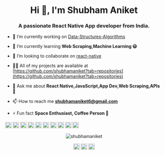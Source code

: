 <h1 align="center">Hi 👋, I'm Shubham Aniket</h1>
<h3 align="center">A passionate React Native App developer from India.</h3>

- 🔭 I’m currently working on [Data-Structures-Algorithms ](https://github.com/shubhamaniket/Data-Structures-Algorithms)

- 🌱 I’m currently learning **Web Scraping,Machine Learning 😃**

- 👯 I’m looking to collaborate on [react-native](https://github.com/facebook/react-native)

- 👨‍💻 All of my projects are available at [https://github.com/shubhamaniket?tab=repositories](https://github.com/shubhamaniket?tab=repositories)

- 💬 Ask me about **React Native,JavaScript,App Dev,Web Scraping,APIs 🤟**

- 📫 How to reach me **shubhamaniket6@gmail.com**

- ⚡ Fun fact **Space Enthusiast, Coffee Person 🍵**

<p align="left"><img src="https://devicons.github.io/devicon/devicon.git/icons/react/react-original-wordmark.svg" alt="react" width="20" height="20"/> <img src="https://devicons.github.io/devicon/devicon.git/icons/bootstrap/bootstrap-plain.svg" alt="bootstrap" width="20" height="20"/> <img src="https://devicons.github.io/devicon/devicon.git/icons/c/c-original.svg" alt="c" width="20" height="20"/> <img src="https://devicons.github.io/devicon/devicon.git/icons/cplusplus/cplusplus-original.svg" alt="cplusplus" width="20" height="20"/> <img src="https://devicons.github.io/devicon/devicon.git/icons/css3/css3-original-wordmark.svg" alt="css3" width="20" height="20"/> <img src="https://devicons.github.io/devicon/devicon.git/icons/html5/html5-original-wordmark.svg" alt="html5" width="20" height="20"/> <img src="https://devicons.github.io/devicon/devicon.git/icons/javascript/javascript-original.svg" alt="javascript" width="20" height="20"/> <img src="https://devicons.github.io/devicon/devicon.git/icons/mongodb/mongodb-original-wordmark.svg" alt="mongodb" width="20" height="20"/> <img src="https://devicons.github.io/devicon/devicon.git/icons/nodejs/nodejs-original-wordmark.svg" alt="nodejs" width="20" height="20"/> <img src="https://devicons.github.io/devicon/devicon.git/icons/express/express-original-wordmark.svg" alt="express" width="20" height="20"/></p><p align="center"> <img src="https://github-readme-stats.vercel.app/api?username=shubhamaniket&show_icons=true" alt="shubhamaniket" /> </p>

<p align="center">
<a href="https://twitter.com/shubhamaniket4" target="blank"><img align="center" src="https://cdn.jsdelivr.net/npm/simple-icons@3.0.1/icons/twitter.svg" alt="shubhamaniket4" height="20" width="20" /></a>
<a href="https://linkedin.com/in/shubhamaniket" target="blank"><img align="center" src="https://cdn.jsdelivr.net/npm/simple-icons@3.0.1/icons/linkedin.svg" alt="shubhamaniket" height="20" width="20" /></a>
<a href="https://www.youtube.com/c/codeninja" target="blank"><img align="center" src="https://cdn.jsdelivr.net/npm/simple-icons@3.0.1/icons/youtube.svg" alt="codeninja" height="20" width="20" /></a>
</p>
